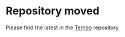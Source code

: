# Repository moved

Please find the latest in the [Tembo](https://github.com/tembo-io/tembo-stacks/) repository

